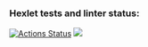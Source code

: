 ### Hexlet tests and linter status:
[![Actions Status](https://github.com/LUDVIG-BAISER/python-project-83/actions/workflows/hexlet-check.yml/badge.svg)](https://github.com/LUDVIG-BAISER/python-project-83/actions)
<a href="https://codeclimate.com/github/LUDVIG-BAISER/python-project-83/maintainability"><img src="https://api.codeclimate.com/v1/badges/d44500d725dd6b70c3f4/maintainability" /></a>

